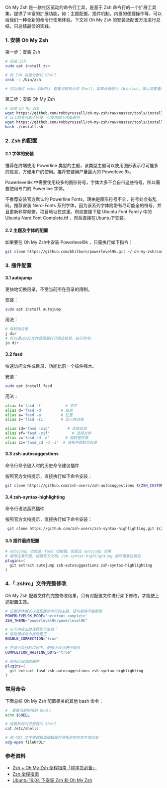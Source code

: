 Oh My Zsh 是一款社区驱动的命令行工具，是基于 Zsh 命令行的一个扩展工具集，提供了丰富的扩展功能，如：主题配置，插件机制，内置的便捷操作等，可以给我们一种全新的命令行使用体验。下文对 Oh My Zsh 的安装及配置方法进行总结，只总结最佳的实践。

### 1. 安装 Oh My Zsh
第一步：安装 Zsh
```bash
# 安装 Zsh
sudo apt install zsh

# 将 Zsh 设置为默认 Shell
chsh -s /bin/zsh

# 可以通过 echo $SHELL 查看当前默认的 Shell，如果没有改为 /bin/zsh，那么需要重启 Shell。
```

第二步：安装 Oh My Zsh

```bash
# 安装 Oh My Zsh
wget https://github.com/robbyrussell/oh-my-zsh/raw/master/tools/install.sh -O - | sh
# 以上命令可能不好使，可使用如下两条命令
wget https://github.com/robbyrussell/oh-my-zsh/raw/master/tools/install.sh
bash ./install.sh
```

### 2. Zsh 的配置
#### 2.1 字体的安装
推荐在终端使用 Powerline 类型的主题，该类型主题可以使用图形表示尽可能多的信息，方便用户的使用。推荐安装用户量最大的 Powerlevel9k。

Powerlevel9k 中需要使用较多的图形符号，字体大多不会自带这些符号，所以需要使用专门的 Powerline 字体。

不推荐安装官方默认的 Powerline Fonts，理由是图形符号不全，符号处会有乱码。推荐安装 Nerd-Fonts 系列字体，因为该系列字体附带有尽可能全的符号，并且更新非常频繁，项目地址在这里。例如直接下载 Ubuntu Font Family 中的 Ubuntu Nerd Font Complete.ttf ，然后直接在Ubuntu下安装。

#### 2.2 主题及字体的配置
如果要在  Oh My Zsh中安装 Powerlevel9k ，只需执行如下指令：
```bash
git clone https://github.com/bhilburn/powerlevel9k.git ~/.oh-my-zsh/custom/themes/powerlevel9k
```

### 3. 插件配置
#### 3.1 autojump
更快地切换目录，不受当前所在目录的限制。

安装：
```bash
sudo apt install autojump
```

用法：
```bash
# 跳转到目录
j dir
# 可以通过GUI文件管理器打开指定目录，执行命令:
jo dir
```

#### 3.2 fasd
快速访问文件或目录，功能比前一个插件强大。

安装：
```bash
sudo apt install fasd
```

用法：
```bash
alias f='fasd -f'          # 文件
alias d='fasd -d'        # 目录
alias a='fasd -a'        # 任意
alias s='fasd -si'       # 显示并选择

alias sd='fasd -sid'        # 选择目录
alias sf='fasd -sif'          # 选择文件
alias z='fasd_cd -d'       # 跳转至目录
alias zz='fasd_cd -d -i'  # 选择并跳转至目录
```

#### 3.3 zsh-autosuggestions
命令行命令键入时的历史命令建议插件

按照官方文档提示，直接执行如下命令安装：
```bash
git clone https://github.com/zsh-users/zsh-autosuggestions ${ZSH_CUSTOM:-~/.oh-my-zsh/custom}/plugins/zsh-autosuggestions
```

#### 3.4 zsh-syntax-highlighting
命令行语法高亮插件

按照官方文档提示，直接执行如下命令安装：
```bash
 git clone https://github.com/zsh-users/zsh-syntax-highlighting.git ${ZSH_CUSTOM:-~/.oh-my-zsh/custom}/plugins/zsh-syntax-highlighting
```

#### 3.5 插件最终配置
```bash
# autojump 功能弱，fasd 功能强，但是没 autojump 实用
# 值得注意的是，根据官方文档，zsh-syntax-highlighting 插件需放在最后
plugins=(
  git extract autojump zsh-autosuggestions zsh-syntax-highlighting
)
```


### 4.「.zshrc」文件完整修改
Oh My Zsh 配置文件的完整修改结果，只有对配置文件进行如下修改，才能使上述配置生效。
```bash
# 设置字体模式以及配置命令行的主题，语句顺序不能颠倒
POWERLEVEL9K_MODE='nerdfont-complete'
ZSH_THEME="powerlevel9k/powerlevel9k"

# 以下内容去掉注释即可生效：
# 启动错误命令自动更正
ENABLE_CORRECTION="true"

# 在命令执行的过程中，使用小红点进行提示
COMPLETION_WAITING_DOTS="true"

# 启用已安装的插件
plugins=(
  git extract fasd zsh-autosuggestions zsh-syntax-highlighting
)
```

### 常用命令
下面总结 Oh My Zsh 配置相关的其他 bash 命令：
```bash
#  查看当前所用的 Shell
echo $SHELL

# 查看系统内已安装的 Shell
cat /etc/shells

# 用 GUI 文件管理器或编辑器打开指定的的文件或目录
xdg-open fileOrDir
```

### 参考资料
- [Zsh + Oh My Zsh 全程指南「程序员必备」](https://segmentfault.com/a/1190000013612471)
- [Zsh 全程指南](https://github.com/ohmyzsh/ohmyzsh/wiki/Themes)
- [Ubuntu 16.04 下安装 Zsh 和 Oh My Zsh](https://www.cnblogs.com/EasonJim/p/7863099.html)
